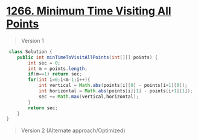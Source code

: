 # [1266. Minimum Time Visiting All Points](https://leetcode.com/problems/minimum-time-visiting-all-points/)
> Version 1
```java
 class Solution {
    public int minTimeToVisitAllPoints(int[][] points) {
        int sec = 0;
        int m = points.length;
        if(m==1) return sec;
        for(int i=0;i<m-1;i++){
            int vertical = Math.abs(points[i][0] - points[i+1][0]);
            int horizontal = Math.abs(points[i][1] - points[i+1][1]);
            sec += Math.max(vertical,horizontal);
        }
        return sec;
    }
}
```

> Version 2 (Alternate approach/Optimized)